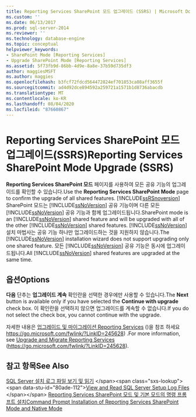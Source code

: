 ```yaml
---
title: Reporting Services SharePoint 모드 업그레이드 (SSRS) | Microsoft Docs
ms.custom: ''
ms.date: 06/13/2017
ms.prod: sql-server-2014
ms.reviewer: ''
ms.technology: database-engine
ms.topic: conceptual
helpviewer_keywords:
- SharePoint Mode [Reporting Services]
- Upgrade SharePoint Mode [Reporting Services]
ms.assetid: 5f73fb9d-86bb-4d9e-8a8e-37b59d735df3
author: maggiesMSFT
ms.author: maggies
ms.openlocfilehash: b3fcf72fdcd564472824ef701853ca08aff3655f
ms.sourcegitcommit: ad4d92dce894592a259721a1571b1d8736abacdb
ms.translationtype: MT
ms.contentlocale: ko-KR
ms.lasthandoff: 08/04/2020
ms.locfileid: "87660867"
---
```

# <a name="reporting-services-sharepoint-mode-upgrade-ssrs"></a><span data-ttu-id="80ade-102">Reporting Services SharePoint 모드 업그레이드(SSRS)</span><span class="sxs-lookup"><span data-stu-id="80ade-102">Reporting Services SharePoint Mode Upgrade (SSRS)</span></span>
  <span data-ttu-id="80ade-103">**Reporting Services SharePoint 모드** 페이지를 사용하여 모든 공유 기능의 업그레이드를 확인할 수 있습니다.</span><span class="sxs-lookup"><span data-stu-id="80ade-103">Use the **Reporting Services SharePoint Mode** page to confirm the upgrade of all shared features.</span></span> [!INCLUDE[ssRSnoversion](../../includes/ssrsnoversion-md.md)] <span data-ttu-id="80ade-104">SharePoint 모드는 [!INCLUDE[ssNoVersion](../../includes/ssnoversion-md.md)] 공유 기능이며 다른 모든 [!INCLUDE[ssNoVersion](../../includes/ssnoversion-md.md)] 공유 기능과 함께 업그레이드됩니다.</span><span class="sxs-lookup"><span data-stu-id="80ade-104">SharePoint mode is an [!INCLUDE[ssNoVersion](../../includes/ssnoversion-md.md)] shared feature and will be upgraded with all of the other [!INCLUDE[ssNoVersion](../../includes/ssnoversion-md.md)] shared features.</span></span> <span data-ttu-id="80ade-105">[!INCLUDE[ssNoVersion](../../includes/ssnoversion-md.md)] 설치 마법사는 공유 기능 하나만 업그레이드하는 것을 지원하지 않습니다.</span><span class="sxs-lookup"><span data-stu-id="80ade-105">The [!INCLUDE[ssNoVersion](../../includes/ssnoversion-md.md)] installation wizard does not support upgrading only one shared feature.</span></span> <span data-ttu-id="80ade-106">모든 [!INCLUDE[ssNoVersion](../../includes/ssnoversion-md.md)] 공유 기능은 동시에 업그레이드됩니다.</span><span class="sxs-lookup"><span data-stu-id="80ade-106">All [!INCLUDE[ssNoVersion](../../includes/ssnoversion-md.md)] shared features are upgraded at the same time.</span></span>  
  
## <a name="options"></a><span data-ttu-id="80ade-107">옵션</span><span class="sxs-lookup"><span data-stu-id="80ade-107">Options</span></span>  
 <span data-ttu-id="80ade-108">**다음** 단추는 **업그레이드 계속** 확인란을 선택한 경우에만 사용할 수 있습니다.</span><span class="sxs-lookup"><span data-stu-id="80ade-108">The **Next** button is available only if you have selected the **Continue with upgrade** check box.</span></span> <span data-ttu-id="80ade-109">이 확인란을 선택하지 않으면 업그레이드를 계속할 수 없습니다.</span><span class="sxs-lookup"><span data-stu-id="80ade-109">If you do not select the check box, you cannot continue with the upgrade.</span></span>  
  
 <span data-ttu-id="80ade-110">자세한 내용은 [업그레이드 및 마이그레이션 Reporting Services](https://go.microsoft.com/fwlink/?LinkID=245628) ()을 참조 하세요 https://go.microsoft.com/fwlink/?LinkID=245628) .</span><span class="sxs-lookup"><span data-stu-id="80ade-110">For more information, see [Upgrade and Migrate Reporting Services](https://go.microsoft.com/fwlink/?LinkID=245628) (https://go.microsoft.com/fwlink/?LinkID=245628).</span></span>  
  
## <a name="see-also"></a><span data-ttu-id="80ade-111">참고 항목</span><span class="sxs-lookup"><span data-stu-id="80ade-111">See Also</span></span>  
 <span data-ttu-id="80ade-112">[SQL Server 설치 로그 파일 보기 및 읽기](https://technet.microsoft.com/library/ms143702\(v=sql.110\).aspx) </span><span class="sxs-lookup"><span data-stu-id="80ade-112">[View and Read SQL Server Setup Log Files](https://technet.microsoft.com/library/ms143702\(v=sql.110\).aspx) </span></span>  
 [<span data-ttu-id="80ade-113">Reporting Services SharePoint 모드 및 기본 모드의 명령 프롬프트 설치</span><span class="sxs-lookup"><span data-stu-id="80ade-113">Command Prompt Installation of Reporting Services SharePoint Mode and Native Mode</span></span>](https://go.microsoft.com/fwlink/?LinkId=217620)  
  
  
